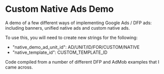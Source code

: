 # Custom Native Ads Demo
A demo of a few different ways of implementing Google Ads / DFP ads: including banners, unified native ads and custom native ads. 

To use this, you will need to create new strings for the following:

- "native_demo_ad_unit_id": AD/UNIT/ID/FOR/CUSTOM/NATIVE
- "native_template_id": CUSTOM_TEMPLATE_ID

Code compiled from a number of different DFP and AdMob examples that I came across.
